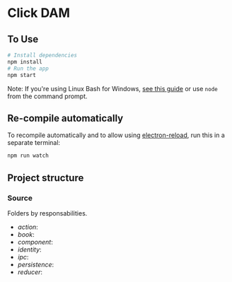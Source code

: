 # Click DAM

## To Use

```bash
# Install dependencies
npm install
# Run the app
npm start
```

Note: If you're using Linux Bash for Windows, [see this guide](https://www.howtogeek.com/261575/how-to-run-graphical-linux-desktop-applications-from-windows-10s-bash-shell/) or use `node` from the command prompt.

## Re-compile automatically

To recompile automatically and to allow using [electron-reload](https://github.com/yan-foto/electron-reload), run this in a separate terminal:

```bash
npm run watch
```

## Project structure

### Source

Folders by responsabilities.

* _action_: 
* _book_: 
* _component_: 
* _identity_: 
* _ipc_: 
* _persistence_: 
* _reducer_: 